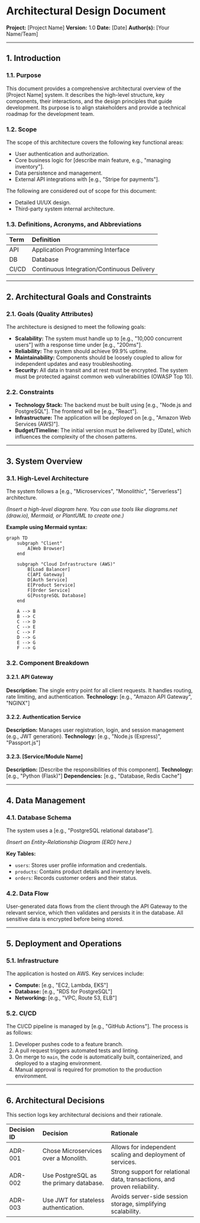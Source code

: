 # Architectural Design Document

**Project:** [Project Name]
**Version:** 1.0
**Date:** [Date]
**Author(s):** [Your Name/Team]

---

## 1. Introduction

### 1.1. Purpose
This document provides a comprehensive architectural overview of the [Project Name] system. It describes the high-level structure, key components, their interactions, and the design principles that guide development. Its purpose is to align stakeholders and provide a technical roadmap for the development team.

### 1.2. Scope
The scope of this architecture covers the following key functional areas:
-   User authentication and authorization.
-   Core business logic for [describe main feature, e.g., "managing inventory"].
-   Data persistence and management.
-   External API integrations with [e.g., "Stripe for payments"].

The following are considered out of scope for this document:
-   Detailed UI/UX design.
-   Third-party system internal architecture.

### 1.3. Definitions, Acronyms, and Abbreviations
| Term  | Definition                               |
| :---- | :--------------------------------------- |
| API   | Application Programming Interface        |
| DB    | Database                                 |
| CI/CD | Continuous Integration/Continuous Delivery |

---

## 2. Architectural Goals and Constraints

### 2.1. Goals (Quality Attributes)
The architecture is designed to meet the following goals:
-   **Scalability:** The system must handle up to [e.g., "10,000 concurrent users"] with a response time under [e.g., "200ms"].
-   **Reliability:** The system should achieve 99.9% uptime.
-   **Maintainability:** Components should be loosely coupled to allow for independent updates and easy troubleshooting.
-   **Security:** All data in transit and at rest must be encrypted. The system must be protected against common web vulnerabilities (OWASP Top 10).

### 2.2. Constraints
-   **Technology Stack:** The backend must be built using [e.g., "Node.js and PostgreSQL"]. The frontend will be [e.g., "React"].
-   **Infrastructure:** The application will be deployed on [e.g., "Amazon Web Services (AWS)"].
-   **Budget/Timeline:** The initial version must be delivered by [Date], which influences the complexity of the chosen patterns.

---

## 3. System Overview

### 3.1. High-Level Architecture
The system follows a [e.g., "Microservices", "Monolithic", "Serverless"] architecture.

*(Insert a high-level diagram here. You can use tools like diagrams.net (draw.io), Mermaid, or PlantUML to create one.)*

**Example using Mermaid syntax:**
```mermaid
graph TD
    subgraph "Client"
        A[Web Browser]
    end

    subgraph "Cloud Infrastructure (AWS)"
        B[Load Balancer]
        C[API Gateway]
        D[Auth Service]
        E[Product Service]
        F[Order Service]
        G[PostgreSQL Database]
    end

    A --> B
    B --> C
    C --> D
    C --> E
    C --> F
    D --> G
    E --> G
    F --> G
```

### 3.2. Component Breakdown

#### 3.2.1. API Gateway
**Description:** The single entry point for all client requests. It handles routing, rate limiting, and authentication.
**Technology:** [e.g., "Amazon API Gateway", "NGINX"]

#### 3.2.2. Authentication Service
**Description:** Manages user registration, login, and session management (e.g., JWT generation).
**Technology:** [e.g., "Node.js (Express)", "Passport.js"]

#### 3.2.3. [Service/Module Name]
**Description:** [Describe the responsibilities of this component].
**Technology:** [e.g., "Python (Flask)"]
**Dependencies:** [e.g., "Database, Redis Cache"]

---

## 4. Data Management

### 4.1. Database Schema
The system uses a [e.g., "PostgreSQL relational database"].

*(Insert an Entity-Relationship Diagram (ERD) here.)*

**Key Tables:**
-   `users`: Stores user profile information and credentials.
-   `products`: Contains product details and inventory levels.
-   `orders`: Records customer orders and their status.

### 4.2. Data Flow
User-generated data flows from the client through the API Gateway to the relevant service, which then validates and persists it in the database. All sensitive data is encrypted before being stored.

---

## 5. Deployment and Operations

### 5.1. Infrastructure
The application is hosted on AWS. Key services include:
-   **Compute:** [e.g., "EC2, Lambda, EKS"]
-   **Database:** [e.g., "RDS for PostgreSQL"]
-   **Networking:** [e.g., "VPC, Route 53, ELB"]

### 5.2. CI/CD
The CI/CD pipeline is managed by [e.g., "GitHub Actions"]. The process is as follows:
1.  Developer pushes code to a feature branch.
2.  A pull request triggers automated tests and linting.
3.  On merge to `main`, the code is automatically built, containerized, and deployed to a staging environment.
4.  Manual approval is required for promotion to the production environment.

---

## 6. Architectural Decisions
This section logs key architectural decisions and their rationale.

| Decision ID | Decision                                                              | Rationale                                                              |
| :---------- | :-------------------------------------------------------------------- | :--------------------------------------------------------------------- |
| ADR-001     | Chose Microservices over a Monolith.                                  | Allows for independent scaling and deployment of services.             |
| ADR-002     | Use PostgreSQL as the primary database.                               | Strong support for relational data, transactions, and proven reliability.|
| ADR-003     | Use JWT for stateless authentication.                                 | Avoids server-side session storage, simplifying scalability.          |